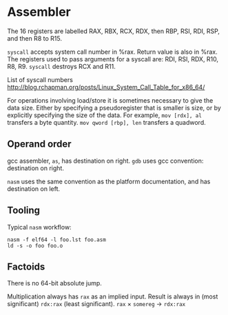 # Assembler

The 16 registers are labelled RAX, RBX, RCX, RDX, then RBP, RSI,
RDI, RSP, and then R8 to R15.

`syscall` accepts system call number in %rax.
Return value is also in %rax.
The registers used to pass arguments for a syscall are:
RDI, RSI, RDX, R10, R8, R9.
`syscall` destroys RCX and R11.

List of syscall numbers http://blog.rchapman.org/posts/Linux_System_Call_Table_for_x86_64/

For operations involving load/store it is sometimes necessary to
give the data size.
Either by specifying a pseudoregister that is smaller is size,
or by explicitly specifying the size of the data.
For example, `mov [rdx], al` transfers a byte quantity.
`mov qword [rbp], len` transfers a quadword.


## Operand order

gcc assembler, `as`, has destination on right.
`gdb` uses gcc convention: destination on right.

`nasm` uses the same convention as the platform documentation,
and has destination on left.

## Tooling

Typical `nasm` workflow:

    nasm -f elf64 -l foo.lst foo.asm
    ld -s -o foo foo.o

## Factoids

There is no 64-bit absolute jump.

Multiplication always has `rax` as an implied input.
Result is always in (most significant) `rdx:rax` (least significant).
`rax` × `somereg` -> `rdx:rax`
